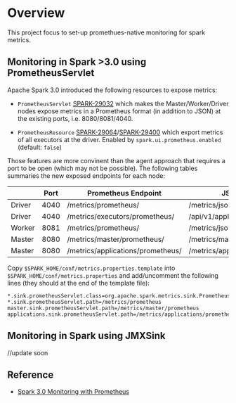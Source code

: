 # Overview

This project focus to set-up promethues-native monitoring for spark metrics.

## Monitoring in Spark >3.0 using PrometheusServlet

Apache Spark 3.0 introduced the following resources to expose metrics:

* `PrometheusServlet` [SPARK-29032](https://issues.apache.org/jira/browse/SPARK-29032) which makes the Master/Worker/Driver nodes expose metrics in a Prometheus format (in addition to JSON) at the existing ports, i.e. 8080/8081/4040.

* `PrometheusResource` [SPARK-29064](https://issues.apache.org/jira/browse/SPARK-29064)/[SPARK-29400](https://issues.apache.org/jira/browse/SPARK-29400) which export metrics of all executors at the driver. Enabled by `spark.ui.prometheus.enabled` (default: `false`)

Those features are more convinent than the agent approach that requires a port to be open (which may not be possible). The following tables summaries the new exposed endpoints for each node:

||Port| Prometheus Endpoint | JSON Endpoint |
|--|--|--|--|
|Driver| 4040| /metrics/prometheus/| /metrics/json/|
|Driver| 4040| /metrics/executors/prometheus/| /api/v1/applications/{id}/executors/|
|Worker| 8081| /metrics/prometheus/| /metrics/json/|
|Master| 8080| /metrics/master/prometheus/| /metrics/master/json/|
|Master| 8080| /metrics/applications/prometheus/| /metrics/applications/json/|

Copy `$SPARK_HOME/conf/metrics.properties.template` into `$SPARK_HOME/conf/metrics.properties` and add/uncomment the following lines (they should at the end of the template file):
```
*.sink.prometheusServlet.class=org.apache.spark.metrics.sink.PrometheusServlet
*.sink.prometheusServlet.path=/metrics/prometheus
master.sink.prometheusServlet.path=/metrics/master/prometheus
applications.sink.prometheusServlet.path=/metrics/applications/prometheus
```

## Monitoring in Spark using JMXSink

//update soon

## Reference

* [Spark 3.0 Monitoring with Prometheus](https://dzlab.github.io/bigdata/2020/07/03/spark3-monitoring-1/)
